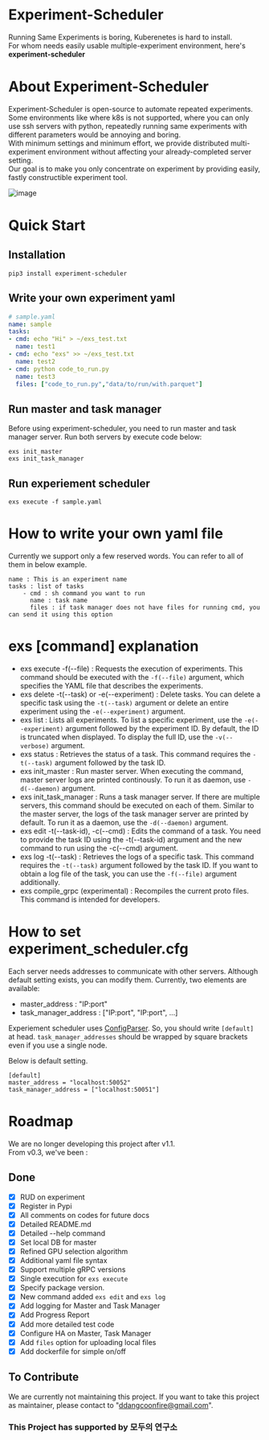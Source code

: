 # Experiment-Scheduler
Running Same Experiments is boring, Kuberenetes is hard to install.   
For whom needs easily usable multiple-experiment environment, here's <b>experiment-scheduler</b>

# About Experiment-Scheduler
Experiment-Scheduler is open-source to automate repeated experiments.   
Some environments like where k8s is not supported, where you can only use ssh servers with python, repeatedly running same experiments with different parameters would be annoying and boring.    
With minimum settings and minimum effort, we provide distributed multi-experiment environment without affecting your already-completed server setting.    
Our goal is to make you only concentrate on experiment by providing easily, fastly constructible experiment tool.   

![image](https://user-images.githubusercontent.com/17878758/216975570-f302f017-d9c8-43b4-a6ee-1ffbb054c1d2.png)


# Quick Start
## Installation
```shell
pip3 install experiment-scheduler
```
## Write your own experiment yaml <!-- must added more detailed yaml -->
```yaml
# sample.yaml
name: sample 
tasks:
- cmd: echo "Hi" > ~/exs_test.txt 
  name: test1 
- cmd: echo "exs" >> ~/exs_test.txt
  name: test2
- cmd: python code_to_run.py
  name: test3
  files: ["code_to_run.py","data/to/run/with.parquet"] 
```
## Run master and task manager
Before using experiment-scheduler, you need to run master and task manager server. Run both servers by execute code below:
``` shell
exs init_master
exs init_task_manager
```

## Run experiement scheduler
```shell
exs execute -f sample.yaml
```
# How to write your own yaml file
Currently we support only a few reserved words. You can refer to all of them in below example.

```
name : This is an experiment name
tasks : list of tasks
    - cmd : sh command you want to run
      name : task name
      files : if task manager does not have files for running cmd, you can send it using this option
```

# exs [command] explanation
  - exs execute -f(--file) : Requests the execution of experiments. This command should be executed with the `-f(--file)` argument, which specifies the YAML file that describes the experiments.
  - exs delete -t(--task) or -e(--experiment) : Delete tasks. You can delete a specific task using the `-t(--task)` argument or delete an entire experiment using the `-e(--experiment)` argument.
  - exs list : Lists all experiments. To list a specific experiment, use the `-e(--experiment)` argument followed by the experiment ID. By default, the ID is truncated when displayed. To display the full ID, use the `-v(--verbose)` argument.
  - exs status : Retrieves the status of a task. This command requires the `-t(--task)` argument followed by the task ID.
  - exs init_master : Run master server. When executing the command, master server logs are printed continously. To run it as daemon, use `-d(--daemon)` argument.
  - exs init_task_manager : Runs a task manager server. If there are multiple servers, this command should be executed on each of them. Similar to the master server, the logs of the task manager server are printed by default. To run it as a daemon, use the `-d(--daemon)` argument.
  - exs edit -t(--task-id), -c(--cmd) :  Edits the command of a task. You need to provide the task ID using the -t(--task-id) argument and the new command to run using the -c(--cmd) argument.
  - exs log -t(--task) : Retrieves the logs of a specific task. This command requires the `-t(--task)` argument followed by the task ID. If you want to obtain a log file of the task, you can use the `-f(--file)` argument additionally.
  - exs compile_grpc (experimental) : Recompiles the current proto files. This command is intended for developers.

# How to set experiment_scheduler.cfg
Each server needs addresses to communicate with other servers. Although default setting exists, you can modify them.
Currently, two elements are available:

  - master_address : "IP:port"
  - task_manager_address : ["IP:port", "IP:port", ...]

Experiement scheduler uses [ConfigParser](https://docs.python.org/3/library/configparser.html). So, you should write `[default]` at head. `task_manager_addresses` should be wrapped by square brackets even if you use a single node.

Below is default setting.

```
[default]
master_address = "localhost:50052"
task_manager_address = ["localhost:50051"]
```

# Roadmap

We are no longer developing this project after v1.1.  
From v0.3, we've been :
## Done
  - [x] RUD on experiment 
  - [x] Register in Pypi 
  - [x] All comments on codes for future docs 
  - [x] Detailed README.md   
  - [x] Detailed --help command 
  - [x] Set local DB for master 
  - [x] Refined GPU selection algorithm 
  - [x] Additional yaml file syntax 
  - [x] Support multiple gRPC versions 
  - [x] Single execution for `exs execute` 
  - [x] Specify package version. 
  - [x] New command added `exs edit` and `exs log`
  - [x] Add logging for Master and Task Manager
  - [x] Add Progress Report
  - [x] Add more detailed test code
  - [x] Configure HA on Master, Task Manager
  - [x] Add `files` option for uploading local files
  - [x] Add dockerfile for simple on/off
## To Contribute
We are currently not maintaining this project. If you want to take this project as maintainer, please contact to "ddangcoonfire@gmail.com".

### This Project has supported by 모두의 연구소

